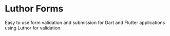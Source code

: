 # Luthor Forms

Easy to use form validation and submission for Dart and Flutter applications using Luthor for validation.
